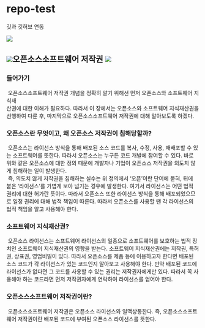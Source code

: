 # repo-test
깃과 깃허브 연동 

 
<img src="https://img.shields.io/badge/-FFFFFF?style=flat-square&logo=opensourceinitiative&logoColor=black"/>


 ## <img src="https://img.shields.io/badge/-FFFFFF?style=flat-square&logo=opensourceinitiative&logoColor=black"/>오픈소스소프트웨어 저작권 <img src="https://img.shields.io/badge/-FFFFFF?style=flat-square&logo=opensourceinitiative&logoColor=black"/>

### 들어가기
&nbsp;오픈소스소프트웨어 저작권 개념을 정확히 알기 위해선 먼저 오픈소스와 소프트웨어 지식재<br>산권에 대한 이해가 필요하다. 따라서 이 장에서는 오픈소스와 소프트웨어 지식재산권을 선행하여 다룬 후, 마지막으로 오픈소스소프트웨어 저작권에 대해 알아보도록 하겠다.

 
### 오픈소스란 무엇이고, 왜 오픈소스 저작권이 침해당할까?
&nbsp;오픈소스는 라이선스 방식을 통해 배포된 소스 코드를 복사, 수정, 사용, 재배포할 수 있는 소프트웨어를 뜻한다. 따라서 오픈소스는 누구든 코드 개발에 참여할 수 있다. 바로 위와 같은 오픈소스에 대한 정의 때문에 개발자나 기업이 오픈소스 저작권을 의도치 않게 침해하는 일이 발생한다. <br>&nbsp;즉, 의도치 않게 저작권을 침해하는 실수는 위 정의에서 ‘오픈’이란 단어에 묻혀, 뒤에 붙은 ‘라이선스’를 가볍게 보아 넘기는 경우에 발생한다. 여기서 라이선스는 어떤 법적 권리에 대한 허가란 뜻이다. 따라서 오픈소스 또한 라이선스 방식을 통해 배포되었으므로 일정 권리에 대해 법적 책임이 따른다. 따라서 오픈소스를 사용할 땐 각 라이선스의 법적 책임을 알고 사용해야 한다.

### 소프트웨어 지식재산권?
&nbsp;오픈소스 라이선스는 소프트웨어 라이선스의 일종으로 소프트웨어를 보호하는 법적 장치인 소프트웨어 지식재산권의 영향을 받는다. 소프트웨어 지식재산권에는 저작권, 특허권, 상표권, 영업비밀이 있다. 따라서 오픈소스를 제품 등에 이용하고자 한다면 배포된 소스 코드가 각 라이선스가 있는 코드인지 알아보고 사용해야 한다. 만약 배포된 코드에 라이선스가 없다면 그 코드를 사용할 수 있는 권리는 저작권자에게만 있다. 따라서 꼭 사용해야 하는 코드라면 먼저 저작권자에게 연락하여 라이선스를 얻어야 한다. 
 
### 오픈소스소프트웨어 저작권이란?
&nbsp;오픈소스소프트웨어 저작권은 오픈소스 라이선스와 일맥상통한다. 즉, 오픈소스소프트웨어 저작권이란 배포된 코드에 부여된 오픈소스 라이선스를 뜻한다.
